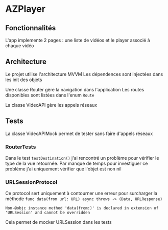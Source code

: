 # AZPlayer

## Fonctionnalités
L'app implemente 2 pages : une liste de vidéos et le player associé à chaque vidéo

## Architecture
Le projet utilise l'architecture MVVM
Les dépendences sont injectées dans les init des objets

Une classe Router gère la navigation dans l'application
Les routes disponibles sont listées dans l'enum `Route`

La classe VideoAPI gère les appels réseaux

## Tests
La classe VideoAPIMock permet de tester sans faire d'appels réseaux

### RouterTests
Dans le test `testDestination()` j'ai rencontré un problème pour vérifier le type de la vue retournée.
Par manque de temps pour investiguer ce problème j'ai uniquement vérifier que l'objet est non nil 

### URLSessionProtocol
Ce protocol sert uniquement à contourner une erreur pour surcharger la méthode `func data(from url: URL) async throws -> (Data, URLResponse)`
```
Non-@objc instance method 'data(from:)' is declared in extension of 'URLSession' and cannot be overridden
```
Cela permet de mocker URLSession dans les tests
